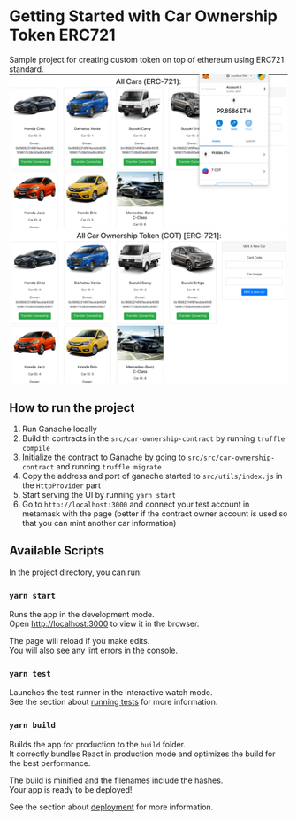 # Getting Started with Car Ownership Token ERC721

Sample project for creating custom token on top of ethereum using ERC721 standard.
![demo](assets/demo2.png)
![demo](assets/demo.png)

## How to run the project

1. Run Ganache locally
2. Build th contracts in the `src/car-ownership-contract` by running `truffle compile`
3. Initialize the contract to Ganache by going to `src/src/car-ownership-contract` and running `truffle migrate`
4. Copy the address and port of ganache started to `src/utils/index.js` in the `HttpProvider` part
5. Start serving the UI by running `yarn start`
6. Go to `http://localhost:3000` and connect your test account in metamask with the page (better if the contract owner account is used so that you can mint another car information)

## Available Scripts

In the project directory, you can run:

### `yarn start`

Runs the app in the development mode.\
Open [http://localhost:3000](http://localhost:3000) to view it in the browser.

The page will reload if you make edits.\
You will also see any lint errors in the console.

### `yarn test`

Launches the test runner in the interactive watch mode.\
See the section about [running tests](https://facebook.github.io/create-react-app/docs/running-tests) for more information.

### `yarn build`

Builds the app for production to the `build` folder.\
It correctly bundles React in production mode and optimizes the build for the best performance.

The build is minified and the filenames include the hashes.\
Your app is ready to be deployed!

See the section about [deployment](https://facebook.github.io/create-react-app/docs/deployment) for more information.
